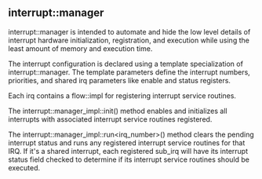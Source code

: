 interrupt::manager
------------------

interrupt::manager is intended to automate and hide the low level details of interrupt
hardware initialization, registration, and execution while using the least amount of memory
and execution time.

The interrupt configuration is declared using a template specialization of
interrupt::manager. The template parameters define the interrupt numbers, priorities,
and shared irq parameters like enable and status registers.

Each irq contains a flow::impl for registering interrupt service routines.

The interrupt::manager_impl::init() method enables and initializes all interrupts with associated
interrupt service routines registered.

The interrupt::manager_impl::run<irq_number>() method clears the pending interrupt status and runs any
registered interrupt service routines for that IRQ. If it's a shared interrupt, each
registered sub_irq will have its interrupt status field checked to determine if its
interrupt service routines should be executed.



